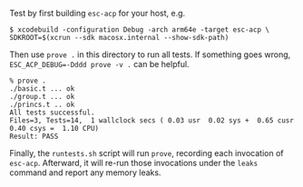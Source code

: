 Test by first building `esc-acp` for your host, e.g.

```
$ xcodebuild -configuration Debug -arch arm64e -target esc-acp \
SDKROOT=$(xcrun --sdk macosx.internal --show-sdk-path)
```

Then use `prove .` in this directory to run all tests. If something goes
wrong, `ESC_ACP_DEBUG=-Dddd prove -v .` can be helpful.

```
% prove .
./basic.t ... ok   
./group.t ... ok   
./princs.t .. ok   
All tests successful.
Files=3, Tests=14,  1 wallclock secs ( 0.03 usr  0.02 sys +  0.65 cusr  0.40 csys =  1.10 CPU)
Result: PASS
```

Finally, the `runtests.sh` script will run `prove`, recording each invocation
of `esc-acp`. Afterward, it will re-run those invocations under the `leaks`
command and report any memory leaks.
